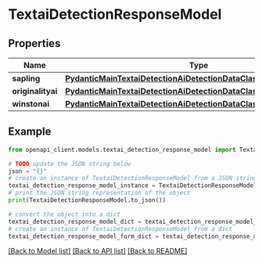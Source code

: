 # TextaiDetectionResponseModel


## Properties

Name | Type | Description | Notes
------------ | ------------- | ------------- | -------------
**sapling** | [**PydanticMainTextaiDetectionAiDetectionDataClass94559369230128**](PydanticMainTextaiDetectionAiDetectionDataClass94559369230128.md) |  | [optional] 
**originalityai** | [**PydanticMainTextaiDetectionAiDetectionDataClass94559369157728**](PydanticMainTextaiDetectionAiDetectionDataClass94559369157728.md) |  | [optional] 
**winstonai** | [**PydanticMainTextaiDetectionAiDetectionDataClass94559369158672**](PydanticMainTextaiDetectionAiDetectionDataClass94559369158672.md) |  | [optional] 

## Example

```python
from openapi_client.models.textai_detection_response_model import TextaiDetectionResponseModel

# TODO update the JSON string below
json = "{}"
# create an instance of TextaiDetectionResponseModel from a JSON string
textai_detection_response_model_instance = TextaiDetectionResponseModel.from_json(json)
# print the JSON string representation of the object
print(TextaiDetectionResponseModel.to_json())

# convert the object into a dict
textai_detection_response_model_dict = textai_detection_response_model_instance.to_dict()
# create an instance of TextaiDetectionResponseModel from a dict
textai_detection_response_model_form_dict = textai_detection_response_model.from_dict(textai_detection_response_model_dict)
```
[[Back to Model list]](../README.md#documentation-for-models) [[Back to API list]](../README.md#documentation-for-api-endpoints) [[Back to README]](../README.md)


